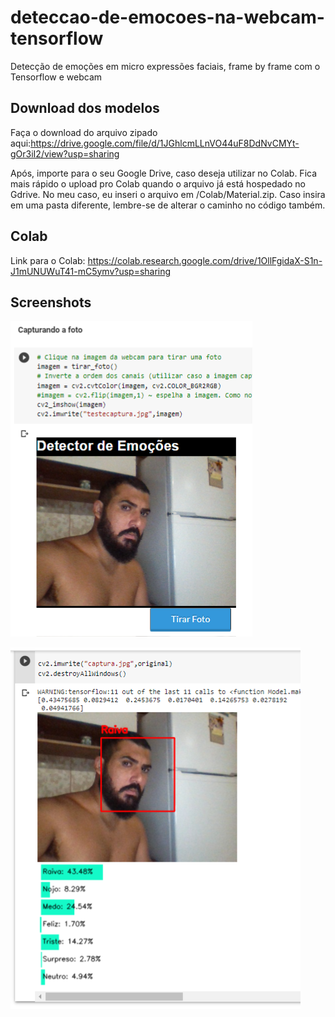 # deteccao-de-emocoes-na-webcam-tensorflow
Detecção de emoções em micro expressões faciais, frame by frame com o Tensorflow e webcam

## Download dos modelos

Faça o download do arquivo zipado aqui:https://drive.google.com/file/d/1JGhlcmLLnVO44uF8DdNvCMYt-gOr3iI2/view?usp=sharing

Após, importe para o seu Google Drive, caso deseja utilizar no Colab.
Fica mais rápido o upload pro Colab quando o arquivo já está hospedado no Gdrive.
No meu caso, eu inseri o arquivo em /Colab/Material.zip. Caso insira em uma pasta diferente, lembre-se de alterar o caminho no código também.

 ## Colab
 Link para o Colab: https://colab.research.google.com/drive/1OllFgidaX-S1n-J1mUNUWuT41-mC5ymv?usp=sharing
 
## Screenshots

![alt text](https://github.com/thelesson/deteccao-de-emocoes-na-webcam-tensorflow/blob/main/web3.png?raw=true)

![alt text](https://github.com/thelesson/deteccao-de-emocoes-na-webcam-tensorflow/blob/main/web4.png?raw=true)
